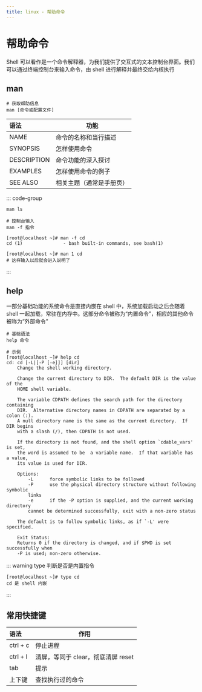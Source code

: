 ```yaml
---
title: linux - 帮助命令
---
```


# 帮助命令

Shell 可以看作是一个命令解释器，为我们提供了交互式的文本控制台界面。我们可以通过终端控制台来输入命令，由 shell 进行解释并最终交给内核执行

## man

```shell
# 获取帮助信息
man [命令或配置文件]
```

| 语法        | 功能                     |
| :---------- | ------------------------ |
| NAME        | 命令的名称和当行描述     |
| SYNOPSIS    | 怎样使用命令             |
| DESCRIPTION | 命令功能的深入探讨       |
| EXAMPLES    | 怎样使用命令的例子       |
| SEE ALSO    | 相关主题（通常是手册页） |

::: code-group

```shell [查看]
man ls
```

```shell [查看内置命令手册]
# 控制台输入
man -f 指令
```

```shell [获取提示进入查看]
[root@localhost ~]# man -f cd
cd (1)               - bash built-in commands, see bash(1)

[root@localhost ~]# man 1 cd
# 这样输入以后就会进入说明了
```

:::

## help

一部分基础功能的系统命令是直接内嵌在 shell 中，系统加载启动之后会随着 shell 一起加载，常驻在内存中。这部分命令被称为“内置命令”，相应的其他命令被称为“外部命令”

```shell
# 基础语法
help 命令

# 示例
[root@localhost ~]# help cd
cd: cd [-L|[-P [-e]]] [dir]
    Change the shell working directory.

    Change the current directory to DIR.  The default DIR is the value of the
    HOME shell variable.

    The variable CDPATH defines the search path for the directory containing
    DIR.  Alternative directory names in CDPATH are separated by a colon (:).
    A null directory name is the same as the current directory.  If DIR begins
    with a slash (/), then CDPATH is not used.

    If the directory is not found, and the shell option `cdable_vars' is set,
    the word is assumed to be  a variable name.  If that variable has a value,
    its value is used for DIR.

    Options:
        -L      force symbolic links to be followed
        -P      use the physical directory structure without following symbolic
        links
        -e      if the -P option is supplied, and the current working directory
        cannot be determined successfully, exit with a non-zero status

    The default is to follow symbolic links, as if `-L' were specified.

    Exit Status:
    Returns 0 if the directory is changed, and if $PWD is set successfully when
    -P is used; non-zero otherwise.
```

::: warning type 判断是否是内置指令

```shell
[root@localhost ~]# type cd
cd 是 shell 内嵌
```

:::

## 常用快捷键

| 语法     | 作用                               |
| :------- | ---------------------------------- |
| ctrl + c | 停止进程                           |
| ctrl + l | 清屏，等同于 clear，彻底清屏 reset |
| tab      | 提示                               |
| 上下键   | 查找执行过的命令                   |
